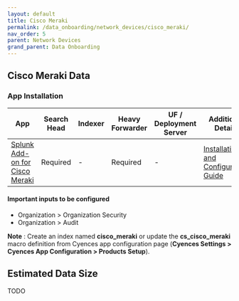 ```yaml
---
layout: default
title: Cisco Meraki
permalink: /data_onboarding/network_devices/cisco_meraki/
nav_order: 5
parent: Network Devices
grand_parent: Data Onboarding
---
```


## **Cisco Meraki Data**

### App Installation

| App |  Search Head  | Indexer | Heavy Forwarder | UF / Deployment Server | Additional Details |
| ---- | ------ | ------------ | -------------- | -------------------- | ------ |
| [Splunk Add-on for Cisco Meraki](https://splunkbase.splunk.com/app/5580/) | Required | - | Required | - | [Installation and Configuration Guide](https://docs.splunk.com/Documentation/AddOns/released/Meraki/AboutAddon) |

#### Important inputs to be configured

* Organization > Organization Security
* Organization > Audit


**Note** : Create an index named **cisco_meraki** or update the **cs_cisco_meraki** macro definition from Cyences app configuration page (**Cyences Settings > Cyences App Configuration > Products Setup**).


## Estimated Data Size
TODO
